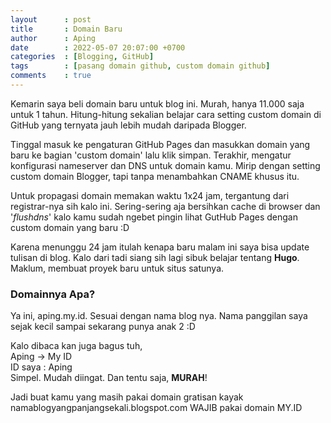 ```yaml
---
layout      : post
title       : Domain Baru
author      : Aping
date        : 2022-05-07 20:07:00 +0700
categories  : [Blogging, GitHub]
tags        : [pasang domain github, custom domain github]
comments    : true
---
```

Kemarin saya beli domain baru untuk blog ini. Murah, hanya 11.000 saja untuk 1 tahun. Hitung-hitung sekalian belajar cara setting custom domain di GitHub yang ternyata jauh lebih mudah daripada Blogger.

Tinggal masuk ke pengaturan GitHub Pages dan masukkan domain yang baru ke bagian 'custom domain' lalu klik simpan. Terakhir, mengatur konfigurasi nameserver dan DNS untuk domain kamu. Mirip dengan setting custom domain Blogger, tapi tanpa menambahkan CNAME khusus itu.

Untuk propagasi domain memakan waktu 1x24 jam, tergantung dari registrar-nya sih kalo ini. Sering-sering aja bersihkan cache di browser dan '*flushdns*' kalo kamu sudah ngebet pingin lihat GutHub Pages dengan custom domain yang baru :D

Karena menunggu 24 jam itulah kenapa baru malam ini saya bisa update tulisan di blog. Kalo dari tadi siang sih lagi sibuk belajar tentang **Hugo**. Maklum, membuat proyek baru untuk situs satunya.

### Domainnya Apa?

Ya ini, aping.my.id. Sesuai dengan nama blog nya. Nama panggilan saya sejak kecil sampai sekarang punya anak 2 :D

Kalo dibaca kan juga bagus tuh,<br/>Aping -> My ID<br/>ID saya : Aping<br/>Simpel. Mudah diingat. Dan tentu saja, **MURAH**!

Jadi buat kamu yang masih pakai domain gratisan kayak namablogyangpanjangsekali.blogspot.com WAJIB pakai domain MY.ID
